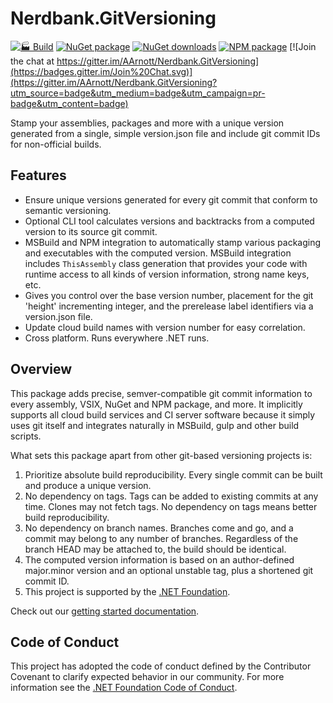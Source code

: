 ﻿# Nerdbank.GitVersioning

[![🏭 Build](https://github.com/dotnet/Nerdbank.GitVersioning/actions/workflows/build.yml/badge.svg)](https://github.com/dotnet/Nerdbank.GitVersioning/actions/workflows/build.yml)
[![NuGet package](https://img.shields.io/nuget/v/Nerdbank.GitVersioning.svg)](https://nuget.org/packages/Nerdbank.GitVersioning)
[![NuGet downloads](https://img.shields.io/nuget/dt/Nerdbank.GitVersioning.svg)](https://nuget.org/packages/Nerdbank.GitVersioning)
[![NPM package](https://img.shields.io/npm/v/nerdbank-gitversioning.svg)](https://www.npmjs.com/package/nerdbank-gitversioning)
[![Join the chat at https://gitter.im/AArnott/Nerdbank.GitVersioning](https://badges.gitter.im/Join%20Chat.svg)](https://gitter.im/AArnott/Nerdbank.GitVersioning?utm_source=badge&utm_medium=badge&utm_campaign=pr-badge&utm_content=badge)

Stamp your assemblies, packages and more with a unique version generated from a single, simple version.json file and include git commit IDs for non-official builds.

## Features

* Ensure unique versions generated for every git commit that conform to semantic versioning.
* Optional CLI tool calculates versions and backtracks from a computed version to its source git commit.
* MSBuild and NPM integration to automatically stamp various packaging and executables with the computed version. MSBuild integration includes `ThisAssembly` class generation that provides your code with runtime access to all kinds of version information, strong name keys, etc.
* Gives you control over the base version number, placement for the git 'height' incrementing integer, and the prerelease label identifiers via a version.json file.
* Update cloud build names with version number for easy correlation.
* Cross platform. Runs everywhere .NET runs.

## Overview

This package adds precise, semver-compatible git commit information
to every assembly, VSIX, NuGet and NPM package, and more.
It implicitly supports all cloud build services and CI server software
because it simply uses git itself and integrates naturally in MSBuild, gulp
and other build scripts.

What sets this package apart from other git-based versioning projects is:

1. Prioritize absolute build reproducibility. Every single commit can be built and produce a unique version.
2. No dependency on tags. Tags can be added to existing commits at any time. Clones may not fetch tags. No dependency on tags means better build reproducibility.
3. No dependency on branch names. Branches come and go, and a commit may belong to any number of branches. Regardless of the branch HEAD may be attached to, the build should be identical.
4. The computed version information is based on an author-defined major.minor version and an optional unstable tag, plus a shortened git commit ID.
5. This project is supported by the [.NET Foundation](https://dotnetfoundation.org).

Check out our [getting started documentation](https://dotnet.github.io/Nerdbank.GitVersioning/docs/getting-started.html).

## Code of Conduct

This project has adopted the code of conduct defined by the Contributor Covenant to clarify expected behavior in our community.
For more information see the [.NET Foundation Code of Conduct](https://dotnetfoundation.org/code-of-conduct).

 [semver]: http://semver.org
 [GitHeightMinimum]: https://github.com/dotnet/Nerdbank.GitVersioning/issues/102#issuecomment-269591960

